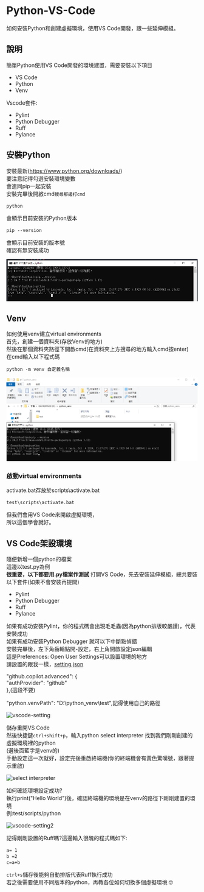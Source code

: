 # Python-VS-Code
如何安裝Python和創建虛擬環境，使用VS Code開發，跟一些延伸模組。
## 說明
簡單Python使用VS Code開發的環境建置，需要安裝以下項目
- VS Code
- Python
- Venv
  
Vscode套件:
- Pylint
- Python Debugger
- Ruff
- Pylance

## 安裝Python
安裝最新(https://www.python.org/downloads/)  
要注意記得勾選安裝環境變數  
會連同pip一起安裝  
安裝完畢後開啟cmd`搜尋那邊打cmd`  
``` 
python
```
會顯示目前安裝的Python版本
```
pip --version
``` 
會顯示目前安裝的版本號  
確認有無安裝成功

![cmd-python](https://github.com/rgatsai/Python-VS-Code-/blob/main/image/cmd-python-pip.png)

## Venv
如何使用venv建立virtual environments  
首先，創建一個資料夾(存放Venv的地方)  
然後在那個資料夾路徑下開啟cmd(在資料夾上方搜尋的地方輸入cmd按enter)  
在cmd輸入以下程式碼  
```
python -m venv 自定義名稱
```

![cmd-venv](https://github.com/rgatsai/Python-VS-Code-/blob/main/image/cmd-venv.png)
### 啟動virtual environments
activate.bat存放於scripts\activate.bat
```
test\scripts\activate.bat
```
但我們會用VS Code來開啟虛擬環境，  
所以這個學會就好。
## VS Code架設環境
隨便新增一個python的檔案  
這邊以test.py為例  
**很重要，以下都要用.py檔案作測試**
打開VS Code，先去安裝延伸模組，總共要裝以下套件(如果不會安裝再提問)
- Pylint
- Python Debugger
- Ruff
- Pylance

如果有成功安裝Pylint，你的程式碼會出現毛毛蟲(因為python排版較嚴謹)，代表安裝成功  
如果有成功安裝Python Debugger 就可以下中斷點偵錯  
安裝完畢後，左下角齒輪點開-設定，右上角開啟設定json編輯    
這是Preferences: Open User Settings可以設置環境的地方  
請設置的跟我一樣，[setting.json](https://github.com/rgatsai/Python-VScode/blob/main/settings.json)  

"github.copilot.advanced": {  
"authProvider": "github"  
},(這段不要)  

"python.venvPath": "D:\\python_venv\\test",記得使用自己的路徑  

![vscode-setting](https://github.com/rgatsai/Python-VScode/blob/main/image/vscode-setting.png)

儲存重開VS Code    
然後快捷鍵`ctrl+shift+p`，輸入python select interpreter 找到我們剛剛創建的虛擬環境裡的python  
(選後面藍字是venv的)  
手動設定這一次就好，設定完後重啟終端機(你的終端機會有黃色驚嘆號，跟著提示重啟)

![select interpreter](https://github.com/rgatsai/Python-VScode/blob/main/image/vscode-select-interpreter.jpg)

如何確認環境設定成功?  
執行print("Hello World")後，確認終端機的環境是在venv的路徑下剛剛建置的環境   
例:test/scripts/python

![vscode-setting2](https://github.com/rgatsai/Python-VScode/blob/main/image/vscode-setting2.png)

記得剛剛設置的Ruff嗎?這邊輸入很醜的程式碼如下:  
```
a= 1
b =2
c=a+b
```
`ctrl+s`儲存後能夠自動排版代表Ruff執行成功  
若之後需要使用不同版本的python，再教各位如何切換多個虛擬環境 :nerd_face:
